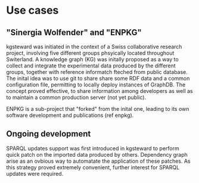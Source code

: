 # Use cases

## "Sinergia Wolfender" and "ENPKG"

kgsteward was initiated in the context of a Swiss collaborative research project, involving five different groups phsyically located throughout Switerland. A knowledge graph (KG) was initally proposed as a way to collect and integrate the experimental data produced by the different groups, together with reference informatch fteched from public database. The inital idea was to use git to share share some RDF data and a common configuration file, permitting to locally deploy instances of GraphDB. The concept proved effective, to share information among developers as well as to maintain a common production server (not yet public). 

ENPKG is a sub-project that "forked" from the inital one, leading to its own software development and publications (ref enpkg).

## Ongoing development

SPARQL updates support was first introduced in kgsteward to perform quick patch on the imported data produced by others. Dependency graph arise as an ovbious way to automatate the application of these patches. As this strategy proved extremely convenient, further interest for SPARQL updates were required. 
